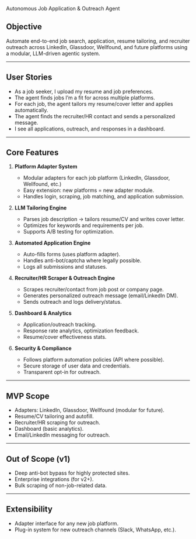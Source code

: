 Autonomous Job Application & Outreach Agent

## Objective
Automate end-to-end job search, application, resume tailoring, and recruiter outreach across LinkedIn, Glassdoor, Wellfound, and future platforms using a modular, LLM-driven agentic system.

---

## User Stories

- As a job seeker, I upload my resume and job preferences.
- The agent finds jobs I’m a fit for across multiple platforms.
- For each job, the agent tailors my resume/cover letter and applies automatically.
- The agent finds the recruiter/HR contact and sends a personalized message.
- I see all applications, outreach, and responses in a dashboard.

---

## Core Features

1. **Platform Adapter System**
   - Modular adapters for each job platform (LinkedIn, Glassdoor, Wellfound, etc.)
   - Easy extension: new platforms = new adapter module.
   - Handles login, scraping, job matching, and application submission.

2. **LLM Tailoring Engine**
   - Parses job description → tailors resume/CV and writes cover letter.
   - Optimizes for keywords and requirements per job.
   - Supports A/B testing for optimization.

3. **Automated Application Engine**
   - Auto-fills forms (uses platform adapter).
   - Handles anti-bot/captcha where legally possible.
   - Logs all submissions and statuses.

4. **Recruiter/HR Scraper & Outreach Engine**
   - Scrapes recruiter/contact from job post or company page.
   - Generates personalized outreach message (email/LinkedIn DM).
   - Sends outreach and logs delivery/status.

5. **Dashboard & Analytics**
   - Application/outreach tracking.
   - Response rate analytics, optimization feedback.
   - Resume/cover effectiveness stats.

6. **Security & Compliance**
   - Follows platform automation policies (API where possible).
   - Secure storage of user data and credentials.
   - Transparent opt-in for outreach.

---

## MVP Scope

- Adapters: LinkedIn, Glassdoor, Wellfound (modular for future).
- Resume/CV tailoring and autofill.
- Recruiter/HR scraping for outreach.
- Dashboard (basic analytics).
- Email/LinkedIn messaging for outreach.

---

## Out of Scope (v1)

- Deep anti-bot bypass for highly protected sites.
- Enterprise integrations (for v2+).
- Bulk scraping of non-job-related data.

---

## Extensibility

- Adapter interface for any new job platform.
- Plug-in system for new outreach channels (Slack, WhatsApp, etc.).